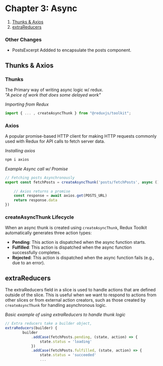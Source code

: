 # Chapter 3: Async

1. [Thunks & Axios](#ta)
2. [extraReducers](#extra)

### Other Changes
- PostsExcerpt Addded to encapsulate the posts component.


## Thunks & Axios
### Thunks
The Primary way of writing async logic w/ redux. <br>
_"A peice of work that does some delayed work"_

_Importing from Redux_
```javascript
import { ... , createAsyncThunk } from "@reduxjs/toolkit";
```
### Axios
A popular promise-based HTTP client for making HTTP requests commonly used with Redux for API calls to fetch server data.

_Installing axios_
```bash
npm i axios
```

_Example Async call w/ Promise_
```javascript
// Fetching posts Asynchronously 
export const fetchPosts = createAsyncThunk('posts/fetchPosts', async () => {
    
    // Axios returns a promise
    const response = await axios.get(POSTS_URL)
    return response.data
})
```
### createAsyncThunk Lifecycle
When an async thunk is created using `createAsyncThunk`, Redux Toolkit automatically generates three action types:

- **Pending**: This action is dispatched when the async function starts.
- **Fulfilled**: This action is dispatched when the async function successfully completes.
- **Rejected**: This action is dispatched when the async function fails (e.g., due to an error).

## <a name="extra"></a> extraReducers
The extraReducers field in a slice is used to handle actions that are defined outside of the slice. This is useful when we want to respond to actions from other slices or from external action creators, such as those created by `createAsyncThunk` for handling asynchronous logic.

_Basic example of using extraReducers to handle thunk logic_
```javascript
// Extra reducers take a builder object,
extraReducers(builder) {
        builder
            .addCase(fetchPosts.pending, (state, action) => {
                state.status = 'loading'
            })
            .addCase(fetchPosts.fulfilled, (state, action) => {
                state.status = 'succeeded'
                ...
```